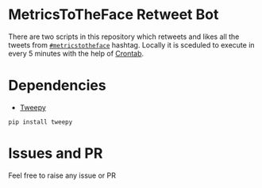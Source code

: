 # MetricsToTheFace Retweet Bot

There are two scripts in this repository which retweets and likes all the tweets from [`#metricstotheface`](https://twitter.com/search?q=%23MetricsToTheFace&src=hashtag_click) hashtag. Locally it is sceduled to execute in every 5 minutes with the help of [Crontab](https://en.wikipedia.org/wiki/Cron).

# Dependencies 

- [Tweepy](https://www.tweepy.org/)

`pip install tweepy`

# Issues and PR

Feel free to raise any issue or PR 
